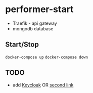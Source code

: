 # performer-start

- Traefik - api gateway
- mongodb database

## Start/Stop

`docker-compose up`
`docker-compose down`

## TODO

- add [Keycloak](https://github.com/asatrya/keycloak-traefik-tutorial) OR [second link](https://github.com/stevegroom/traefikGateway)
